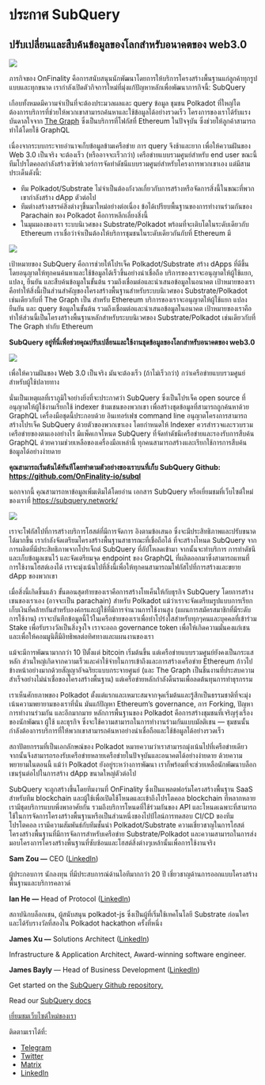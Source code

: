 # ประกาศ SubQuery

## ปรับเปลี่ยนและสืบค้นข้อมูลของโลกสำหรับอนาคตของ web3.0

![](https://miro.medium.com/max/1400/1*J5u22qNxndcuCrFJ1mfGqg.png)

ภารกิจของ OnFinality คือการสนับสนุนนักพัฒนาโดยการให้บริการโครงสร้างพื้นฐานแก่ลูกค้าทุกรูปแบบและทุกขนาด เรากำลังเปิดตัวกิจการใหม่ที่มุ่งแก้ปัญหาหลักเพื่อพัฒนาภารกิจนี้: SubQuery

เกือบทั้งหมดมีความจำเป็นที่จะต้องประมวลผลและ query ข้อมูล ชุมชน Polkadot ที่ใหญ่โตต้องการบริการที่ช่วยให้พวกเขาสามารถค้นหาและใช้ข้อมูลได้อย่างรวดเร็ว โครงการของเราได้รับแรงบันดาลใจจาก [The Graph](https://thegraph.com/) ซึ่งเป็นบริการที่โฟกัสที่ Ethereum ในปัจจุบัน ซึ่งช่วยให้ลูกค้าสามารถทำได้โดยใช้ GraphQL

เนื่องจากระบบกระจายอำนาจเก็บข้อมูลข้ามเครือข่าย การ query จึงช้าและยาก เพื่อให้ความฝันของ Web 3.0 เป็นจริง จะต้องเร็ว (หรืออาจจะเร็วกว่า) เครือข่ายแบบรวมศูนย์สำหรับ end user ขณะนี้ทีมโปรโตคอลกำลังสร้างเซิร์ฟเวอร์การจัดทำดัชนีแบบรวมศูนย์สำหรับโครงการพวกเขาเอง แต่มีสามประเด็นดังนี้:

- ทีม Polkadot/Substrate ไม่จำเป็นต้องกังวลเกี่ยวกับการสร้างหรือจัดการสิ่งนี้ในขณะที่พวกเขากำลังสร้าง dApp ตัวต่อไป
- ทีมต่างสร้างสรรค์สิ่งต่างๆขึ้นมาใหม่อย่างต่อเนื่อง ข้อได้เปรียบพื้นฐานของการทำงานร่วมกันของ Parachain ของ Polkadot คือการหลีกเลี่ยงสิ่งนี้
- ในมุมมองของเรา ระบบนิเวศของ Substrate/Polkadot พร้อมที่จะเติบโตในระดับเดียวกับ Ethereum เราเชื่อว่าจำเป็นต้องให้บริการชุมชนในระดับเดียวกันกับที่ Ethereum มี

![](https://miro.medium.com/max/1400/1*l4b4BXWkczVDaHyv30lLQQ.png)

เป้าหมายของ SubQuery คือการช่วยให้โปรเจ็ค Polkadot/Substrate สร้าง dApps ที่ดีขึ้นโดยอนุญาตให้ทุกคนค้นหาและใช้ข้อมูลได้เร็วขึ้นอย่างน่าเชื่อถือ บริการของเราจะอนุญาตให้ผู้ใช้แยก, แปลง, ยืนยัน และสืบค้นข้อมูลในขั้นต้น รวมถึงเชื่อมต่อและนำเสนอข้อมูลในอนาคต เป้าหมายของเราคือทำให้สิ่งนี้เป็นส่วนสำคัญของโครงสร้างพื้นฐานสำหรับระบบนิเวศของ Substrate/Polkadot เช่นเดียวกับที่ The Graph เป็น สำหรับ Ethereum บริการของเราจะอนุญาตให้ผู้ใช้แยก แปลง ยืนยัน และ query ข้อมูลในขั้นต้น รวมถึงเชื่อมต่อและนำเสนอข้อมูลในอนาคต เป้าหมายของเราคือทำให้ส่วนนี้เป็นโครงสร้างพื้นฐานหลักสำหรับระบบนิเวศของ Substrate/Polkadot เช่นเดียวกับที่ The Graph ทำกับ Ethereum

**SubQuery อยู่ที่นี่เพื่อช่วยคุณปรับเปลี่ยนและใช้งานชุดข้อมูลของโลกสำหรับอนาคตของ web3.0**

![](https://miro.medium.com/max/1000/1*IHstJG-hBwQzicLdWkGR5w.png)

เพื่อให้ความฝันของ Web 3.0 เป็นจริง มันจะต้องเร็ว (ถ้าไม่เร็วกว่า) กว่าเครือข่ายแบบรวมศูนย์สำหรับผู้ใช้ปลายทาง

นั่นเป็นเหตุผลที่เราภูมิใจอย่างยิ่งที่จะประกาศว่า SubQuery ซึ่งเป็นโปรเจ็ค open source ที่อนุญาตให้ผู้ใช้งานเรียกใช้ indexer ข้ามเชนของพวกเขา เพื่อสร้างชุดข้อมูลที่สามารถถูกค้นหาด้วย GraphQL  เครื่องมือชุดนี้ประกอบด้วย อินเทอร์เฟซ command line อนุญาตโครงการสามารถสร้างโปรเจ็ค SubQuery ด้วยตัวของพวกเขาเอง โดยกำหนดให้ Indexer ควรสำรวจและรวบรวมเครือข่ายของตนเองอย่างไร มีแพ็คเกจโหนด SubQuery ที่จัดทำดัชนีเครือข่ายและรองรับการสืบค้น GraphQL ด้วยความช่วยเหลือของเครื่องมือเหล่านี้ ทุกคนสามารถสร้างและเรียกใช้การการสืบค้นข้อมูลได้อย่างง่ายดาย

**คุณสามารถเริ่มต้นได้ทันทีโดยทำตามตัวอย่างของเราบนที่เก็บ SubQuery Github: https://github.com/OnFinality-io/subql**

นอกจากนี้ คุณสามารถหาข้อมูลเพิ่มเติมได้โดยอ่าน เอกสาร SubQuery หรือเยี่ยมชมที่เว็บไซต์ใหม่ของเราที่ https://subquery.network/

![](https://miro.medium.com/max/1000/1*3oA1Hvns1vrImTsmowO_Jw.png)

เราจะโฟกัสไปที่การสร้างบริการโฮสต์ที่มีการจัดการ อิงตามข้อเสนอ ซึ่งจะมีประสิทธิภาพและปรับขนาดได้มากขึ้น เรากำลังจัดเตรียมโครงสร้างพื้นฐานสาธารณะที่เชื่อถือได้ ที่จะสร้างโหนด SubQuery จากการผลิตที่มีประสิทธิภาพจากโปรเจ็กต์ SubQuery ที่อัปโหลดเข้ามา จากนั้นจะทำบริการ การทำดัชนีและเก็บข้อมูลเชนไว้ และจัดเตรียมจุด endpoint ของ GraphQL ที่ผลิตออกมาซึ่งสามารถแทนที่การใช้งานโฮสต์เองได้ เราจะมุ่งเน้นไปที่สิ่งนี้เพื่อให้ทุกคนสามารถมโฟกัสไปที่การสร้างและขยาย dApp ของพวกเขา

เมื่อสิ่งนี้เกิดขึ้นแล้ว ขั้นตอนสุดท้ายของเราคือการสร้างโทเค็นให้กับธุรกิจ SubQuery โดยการสร้างเชนของเราเอง (อาจจะเป็น parachain) สำหรับ Polkadot แม้ว่าเราจะจัดเตรียมรูปแบบการเรียกเก็บเงินที่คล้ายกันสำหรับองค์กรและผู้ใช้ที่มีการจำนวนการใช้งานสูง (แผนการสมัครสมาชิกที่มีระดับการใช้งาน) เราจะบันทึกข้อมูลนี้ไว้ในเครือข่ายของเราเพื่อทำโปร่งใสสำหรับทุกๆคนและบุคคลที่เข้าร่วม Stake เพื่อรับรางวัลเป็นสิ่งจูงใจ เราจะออก governance token เพื่อให้เกิดความมั่นคงแก่เชนและเพื่อให้คอมมูนิตี้มีอิทธิพลต่อทิศทางและแผนงานของเรา

แม้จะมีการพัฒนามากกว่า 10 ปีตั้งแต่ bitcoin เริ่มต้นขึ้น แต่เครือข่ายแบบรวมศูนย์ยังคงเป็นกระแสหลัก ส่วนใหญ่เกิดจากความเร็วและค่าใช้จ่ายในการเข้าถึงและการสร้างเครือข่าย Ethereum ก้าวไปข้างหน้าอย่างมากด้วยสัญญาอัจฉริยะแบบกระจายศูนย์ (และ The Graph เป็นชิ้นงานที่ประสบความสำเร็จอย่างไม่น่าเชื่อของโครงสร้างพื้นฐาน) แต่เครือข่ายหลักกำลังดิ้นรนเพื่อลดต้นทุนการทำธุรกรรม

เราเห็นศักยภาพของ Polkadot ตั้งแต่แรกและเหมาะสมจากจุดเริ่มต้นและรู้สึกเป็นธรรมชาติที่จะมุ่งเน้นความพยายามของเราที่นั่น มันแก้ปัญหา Ethereum’s governance, การ Forking, ปัญหาการทำงานร่วมกัน และอีกมากมาย หลักการพื้นฐานของ Polkadot คือการสร้างชุมชนที่เจริญรุ่งเรืองของนักพัฒนา ผู้ใช้ และธุรกิจ ซึ่งจะใช้ความสามารถในการทำงานร่วมกันแบบมัลติเชน — ชุมชนนั้นกำลังต้องการบริการที่ให้พวกเขาสามารถค้นหาอย่างน่าเชื่อถือและใช้ข้อมูลได้อย่างรวดเร็ว

สถาปัตยกรรมที่เป็นเอกลักษณ์ของ Polkadot หมายความว่าเราสามารถมุ่งเน้นไปที่เครือข่ายเดียว จากนั้นจึงสามารถรองรับเครือข่ายหลายเครือข่ายในปัจจุบันและอนาคตได้อย่างง่ายดาย ด้วยความพยายามในตอนนี้ แม้ว่า Polkadot ยังอยู่ระหว่างการพัฒนา เราก็พร้อมที่จะช่วยเหลือนักพัฒนาบล็อกเชนรุ่นต่อไปในการสร้าง dApp ขนาดใหญ่ตัวต่อไป

SubQuery จะถูกสร้างขึ้นโดยทีมงานที่ OnFinality ซึ่งเป็นแพลตฟอร์มโครงสร้างพื้นฐาน SaaS สำหรับทีม blockchain และผู้ใช้เพื่อเปิดใช้โหนดและเข้าถึงโปรโตคอล blockchain ที่หลากหลาย เรามีชุดบริการแบบพึ่งพาอาศัยกัน รวมถึงบริการโหนดที่ใช้ร่วมกันของ API และโหนดเฉพาะที่สามารถใช้ในการจัดการโครงสร้างพื้นฐานหรือเป็นส่วนหนึ่งของไปป์ไลน์การทดสอบ CI/CD ของทีมโปรโตคอล เรามีความสัมพันธ์กับทีมชั้นนำ Polkadot/Substrate  ความเชี่ยวชาญในการโฮสต์โครงสร้างพื้นฐานที่มีการจัดการสำหรับเครือข่าย Substrate/Polkadot และความสามารถในการส่งมอบโครงการโครงสร้างพื้นฐานที่ซับซ้อนและโฮสต์สิ่งต่างๆเหล้านั้นเพื่อการใช้งานจริง

**Sam Zou —** CEO ([LinkedIn](https://www.linkedin.com/in/sam-zou-5b8169a/))

ผู้ประกอบการ นักลงทุน ที่มีประสบการณ์ด้านไอทีมากกว่า 20 ปี เชี่ยวชาญด้านการออกแบบโครงสร้างพื้นฐานและบริการคลาวด์

**Ian He —** Head of Protocol ([LinkedIn](https://www.linkedin.com/in/yin-he-7a266345/))

สถาปนิกบล็อกเชน, ผู้สนับสนุน polkadot-js ซึ่งเป็นผู้ที่เริ่มใช้เทคโนโลยี Substrate ก่อนใคร และได้รับรางวัลที่สองใน Polkadot hackathon ครั้งที่หนึ่ง

**James Xu —** Solutions Architect ([LinkedIn](https://www.linkedin.com/in/zhexu/))

Infrastructure & Application Architect, Award-winning software engineer.

**James Bayly** — Head of Business Development ([LinkedIn](https://www.linkedin.com/in/james-bayly/))

Get started on the [SubQuery Github repository.](https://github.com/OnFinality-io/subql)

Read our [SubQuery docs](https://doc.subquery.network/)

[เยี่ยมชมเว็บไซต์ใหม่ของเรา](https://subquery.network/)

ติดตามเราได้ที่:

- [Telegram](https://t.me/subquerynetwork)
- [Twitter](https://twitter.com/subquerynetwork)
- [Matrix](https://matrix.to/#/%23subquery:matrix.org)
- [LinkedIn](https://www.linkedin.com/company/subquery)
